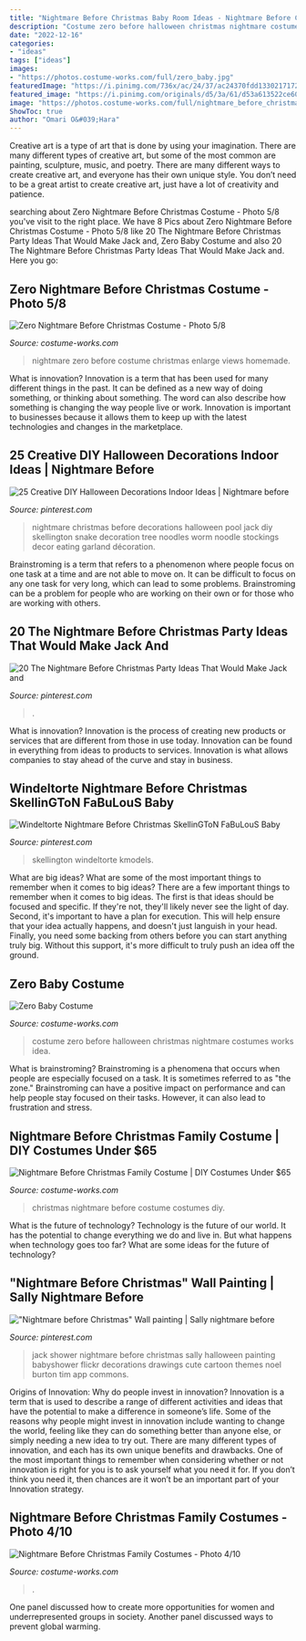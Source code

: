 ```yaml
---
title: "Nightmare Before Christmas Baby Room Ideas - Nightmare Before Christmas Family Costume"
description: "Costume zero before halloween christmas nightmare costumes works idea"
date: "2022-12-16"
categories:
- "ideas"
tags: ["ideas"]
images:
- "https://photos.costume-works.com/full/zero_baby.jpg"
featuredImage: "https://i.pinimg.com/736x/ac/24/37/ac24370fdd133021717239a1c2843b3f.jpg"
featured_image: "https://i.pinimg.com/originals/d5/3a/61/d53a613522ce600c37ae8c6ad6d0547d.jpg"
image: "https://photos.costume-works.com/full/nightmare_before_christmas11.jpg"
ShowToc: true
author: "Omari O&#039;Hara"
---
```



Creative art is a type of art that is done by using your imagination. There are many different types of creative art, but some of the most common are painting, sculpture, music, and poetry. There are many different ways to create creative art, and everyone has their own unique style. You don’t need to be a great artist to create creative art, just have a lot of creativity and patience.

	

		
searching about Zero Nightmare Before Christmas Costume - Photo 5/8 you've visit to the right place. We have 8 Pics about Zero Nightmare Before Christmas Costume - Photo 5/8 like 20 The Nightmare Before Christmas Party Ideas That Would Make Jack and, Zero Baby Costume and also 20 The Nightmare Before Christmas Party Ideas That Would Make Jack and. Here you go:
		
    
## Zero Nightmare Before Christmas Costume - Photo 5/8

<img loading=lazy src="https://photos.costume-works.com/full/zero_nightmare_before_christmas4.jpg" onerror="this.onerror=null;this.src='https://tse3.mm.bing.net/th?id=OIP.RDKLzGPENN2l9fT14OmQMgHaL4&amp;pid=15.1';" alt="Zero Nightmare Before Christmas Costume - Photo 5/8">

_Source: costume-works.com_

>nightmare zero before costume christmas enlarge views homemade. 

	

What is innovation?
Innovation is a term that has been used for many different things in the past. It can be defined as a new way of doing something, or thinking about something. The word can also describe how something is changing the way people live or work. Innovation is important to businesses because it allows them to keep up with the latest technologies and changes in the marketplace.

    
## 25 Creative DIY Halloween Decorations Indoor Ideas | Nightmare Before

<img loading=lazy src="https://i.pinimg.com/736x/e9/f4/0a/e9f40aa7533d3a456669311dabab4053.jpg" onerror="this.onerror=null;this.src='https://tse4.mm.bing.net/th?id=OIP.BDhNFhIaxKxf6IUxU-vBxQHaKY&amp;pid=15.1';" alt="25 Creative DIY Halloween Decorations Indoor Ideas | Nightmare before">

_Source: pinterest.com_

>nightmare christmas before decorations halloween pool jack diy skellington snake decoration tree noodles worm noodle stockings decor eating garland décoration. 

	

Brainstroming is a term that refers to a phenomenon where people focus on one task at a time and are not able to move on. It can be difficult to focus on any one task for very long, which can lead to some problems. Brainstroming can be a problem for people who are working on their own or for those who are working with others.

    
## 20 The Nightmare Before Christmas Party Ideas That Would Make Jack And

<img loading=lazy src="https://i.pinimg.com/736x/ac/24/37/ac24370fdd133021717239a1c2843b3f.jpg" onerror="this.onerror=null;this.src='https://tse4.mm.bing.net/th?id=OIP.7gS8611ycvxxe4sGC-1bTwHaJQ&amp;pid=15.1';" alt="20 The Nightmare Before Christmas Party Ideas That Would Make Jack and">

_Source: pinterest.com_

>. 

	

What is innovation?
Innovation is the process of creating new products or services that are different from those in use today. Innovation can be found in everything from ideas to products to services. Innovation is what allows companies to stay ahead of the curve and stay in business.

    
## Windeltorte Nightmare Before Christmas SkellinGToN FaBuLouS Baby

<img loading=lazy src="https://i.pinimg.com/originals/54/ef/fb/54effb135a962556f2f56790be34a1c0.jpg" onerror="this.onerror=null;this.src='https://tse3.mm.bing.net/th?id=OIP.9YaK3weqwzSAehkZo7d70wHaK_&amp;pid=15.1';" alt="Windeltorte Nightmare Before Christmas SkellinGToN FaBuLouS Baby">

_Source: pinterest.com_

>skellington windeltorte kmodels. 

	

What are big ideas? What are some of the most important things to remember when it comes to big ideas?
There are a few important things to remember when it comes to big ideas. The first is that ideas should be focused and specific. If they're not, they'll likely never see the light of day. Second, it's important to have a plan for execution. This will help ensure that your idea actually happens, and doesn't just languish in your head. Finally, you need some backing from others before you can start anything truly big. Without this support, it's more difficult to truly push an idea off the ground.

    
## Zero Baby Costume

<img loading=lazy src="https://photos.costume-works.com/full/zero_baby.jpg" onerror="this.onerror=null;this.src='https://tse1.mm.bing.net/th?id=OIP.K-6I2VdAzWGcIK1ePd-DywHaNK&amp;pid=15.1';" alt="Zero Baby Costume">

_Source: costume-works.com_

>costume zero before halloween christmas nightmare costumes works idea. 

	

What is brainstroming?
Brainstroming is a phenomena that occurs when people are especially focused on a task. It is sometimes referred to as "the zone." Brainstroming can have a positive impact on performance and can help people stay focused on their tasks. However, it can also lead to frustration and stress.

    
## Nightmare Before Christmas Family Costume | DIY Costumes Under $65

<img loading=lazy src="https://photos.costume-works.com/full/nightmare_before_christmas_family17.jpg" onerror="this.onerror=null;this.src='https://tse4.mm.bing.net/th?id=OIP.WTmCIQpJyiHpbGpo8uDlmgHaKs&amp;pid=15.1';" alt="Nightmare Before Christmas Family Costume | DIY Costumes Under $65">

_Source: costume-works.com_

>christmas nightmare before costume costumes diy. 

	

What is the future of technology?
Technology is the future of our world. It has the potential to change everything we do and live in. But what happens when technology goes too far? What are some ideas for the future of technology?

    
## &quot;Nightmare Before Christmas&quot; Wall Painting | Sally Nightmare Before

<img loading=lazy src="https://i.pinimg.com/originals/d5/3a/61/d53a613522ce600c37ae8c6ad6d0547d.jpg" onerror="this.onerror=null;this.src='https://tse1.mm.bing.net/th?id=OIP.UpIxMkK-GMP3q5Wkhku76AHaJ4&amp;pid=15.1';" alt="&quot;Nightmare before Christmas&quot; Wall painting | Sally nightmare before">

_Source: pinterest.com_

>jack shower nightmare before christmas sally halloween painting babyshower flickr decorations drawings cute cartoon themes noel burton tim app commons. 

	

Origins of Innovation: Why do people invest in innovation?
Innovation is a term that is used to describe a range of different activities and ideas that have the potential to make a difference in someone’s life. Some of the reasons why people might invest in innovation include wanting to change the world, feeling like they can do something better than anyone else, or simply needing a new idea to try out. There are many different types of innovation, and each has its own unique benefits and drawbacks. One of the most important things to remember when considering whether or not innovation is right for you is to ask yourself what you need it for. If you don’t think you need it, then chances are it won’t be an important part of your Innovation strategy.

    
## Nightmare Before Christmas Family Costumes - Photo 4/10

<img loading=lazy src="https://photos.costume-works.com/full/nightmare_before_christmas11.jpg" onerror="this.onerror=null;this.src='https://tse2.mm.bing.net/th?id=OIP.tesk6QU5_64Tdg57Cr7qcgHaKn&amp;pid=15.1';" alt="Nightmare Before Christmas Family Costumes - Photo 4/10">

_Source: costume-works.com_

>. 

	

One panel discussed how to create more opportunities for women and underrepresented groups in society. Another panel discussed ways to prevent global warming.

